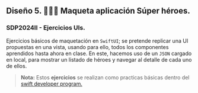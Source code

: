 ## Diseño 5. 🦹🏻‍♀️ Maqueta aplicación Súper héroes.

### SDP2024II - Ejercicios UIs.

Ejercicios básicos de maquetación en `SwiftUI`; se pretende replicar una UI propuestas en una vista, usando para ello, todos los componentes aprendidos hasta ahora en clase.  En este, hacemos uso de un `JSON` cargado en local, para mostrar un listado de héroes y navegar al detalle de cada uno de ellos.

> **Nota:** Estos **ejercicios** se realizan como practicas básicas dentro del [swift developer program.](https://acoding.academy/formaciones/swift-developer-program/)